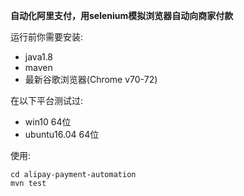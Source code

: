 **自动化阿里支付，用selenium模拟浏览器自动向商家付款**

运行前你需要安装:
- java1.8
- maven
- 最新谷歌浏览器(Chrome v70-72)

在以下平台测试过:
- win10 64位
- ubuntu16.04 64位

使用:
```
cd alipay-payment-automation
mvn test
```
